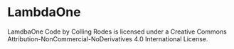 # LambdaOne
LamdbaOne Code by Colling Rodes is licensed under a Creative Commons Attribution-NonCommercial-NoDerivatives 4.0 International License.
